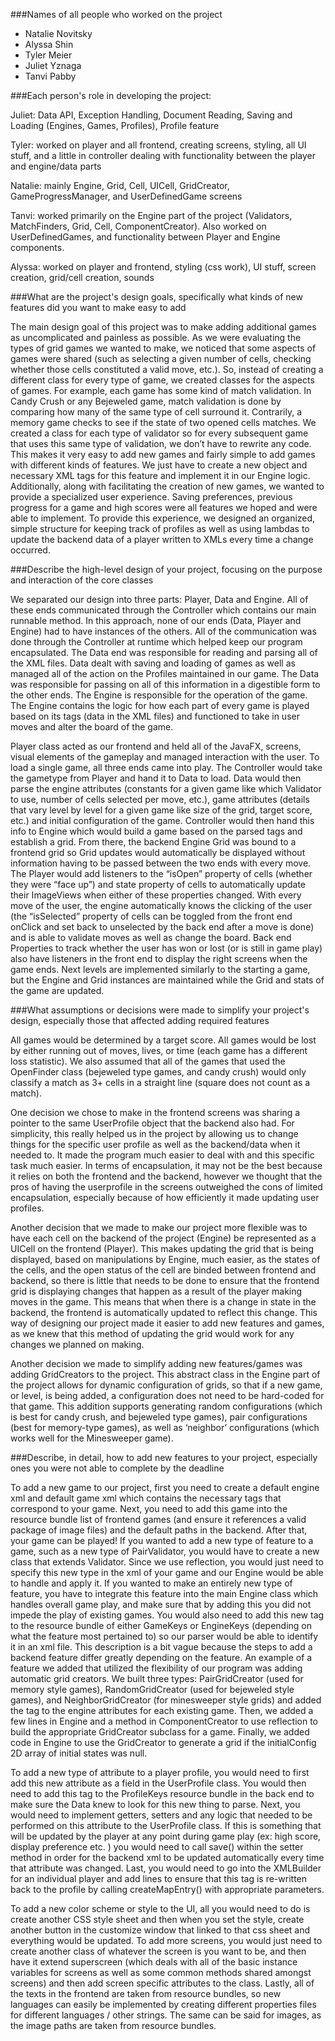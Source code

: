###Names of all people who worked on the project
* Natalie Novitsky
* Alyssa Shin
* Tyler Meier
* Juliet Yznaga
* Tanvi Pabby

###Each person's role in developing the project:

Juliet: Data API, Exception Handling, Document Reading, Saving and Loading (Engines, Games, Profiles), Profile feature

Tyler: worked on player and all frontend, creating screens, styling, all UI stuff, and a little in controller dealing with functionality between the player and engine/data parts

Natalie: mainly Engine, Grid, Cell, UICell, GridCreator, GameProgressManager, and UserDefinedGame screens

Tanvi: worked primarily on the Engine part of the project (Validators, MatchFinders, Grid, Cell, ComponentCreator). Also worked on UserDefinedGames, and functionality between Player and Engine components.

Alyssa: worked on player and frontend, styling (css work), UI stuff, screen creation, grid/cell creation, sounds 

###What are the project's design goals, specifically what kinds of new features did you want to make easy to add

The main design goal of this project was to make adding additional games as uncomplicated and painless as possible. As we were evaluating the types of grid games we wanted to make, we noticed that some aspects of games were shared (such as selecting a given number of cells, checking whether those cells constituted a valid move, etc.). So, instead of creating a different class for every type of game, we created classes for the aspects of games. For example, each game has some kind of match validation. In Candy Crush or any Bejeweled game, match validation is done by comparing how many of the same type of cell surround it. Contrarily, a memory game checks to see if the state of two opened cells matches. We created a class for each type of validator so for every subsequent game that uses this same type of validation, we don’t have to rewrite any code. This makes it very easy to add new games and fairly simple to add games with different kinds of features. We just have to create a new object and necessary XML tags for this feature and implement it in our Engine logic. Additionally, along with facilitating the creation of new games, we wanted to provide a specialized user experience. Saving preferences, previous progress for a game and high scores were all features we hoped and were able to implement. To provide this experience, we designed an organized, simple structure for keeping track of profiles as well as using lambdas to update the backend data of a player written to XMLs every time a change occurred. 

###Describe the high-level design of your project, focusing on the purpose and interaction of the core classes

We separated our design into three parts: Player, Data and Engine. All of these ends communicated through the Controller which contains our main runnable method. In this approach, none of our ends (Data, Player and Engine) had to have instances of the others. All of the communication was done through the Controller at runtime which helped keep our program encapsulated. The Data end was responsible for reading and parsing all of the XML files. Data dealt with saving and loading of games as well as managed all of the action on the Profiles maintained in our game. The Data was responsible for passing on all of this information in a digestible form to the other ends. The Engine is responsible for the operation of the game. The Engine contains the logic for how each part of every game is played based on its tags (data in the XML files) and functioned to take in user moves and alter the board of the game.

Player class acted as our frontend and held all of the JavaFX, screens, visual elements of the gameplay and managed interaction with the user. To load a single game, all three ends came into play. The Controller would take the gametype from Player and hand it to Data to load. Data would then parse the engine attributes (constants for a given game like which Validator to use, number of cells selected per move, etc.), game attributes (details that vary level by level for a given game like size of the grid, target score, etc.) and initial configuration of the game. Controller would then hand this info to Engine which would build a game based on the parsed tags and establish a grid. From there, the backend Engine Grid was bound to a frontend grid so Grid updates would automatically be displayed without information having to be passed between the two ends with every move. The Player would add listeners to the “isOpen” property of cells (whether they were “face up”) and state property of cells to automatically update their ImageViews when either of these properties changed. With every move of the user, the engine automatically knows the clicking of the user (the “isSelected” property of cells can be toggled from the front end onClick and set back to unselected by the back end after a move is done) and is able to validate moves as well as change the board. Back end Properties to track whether the user has won or lost (or is still in game play) also have listeners in the front end to display the right screens when the game ends. Next levels are implemented similarly to the starting a game, but the Engine and Grid instances are maintained while the Grid and stats of the game are updated.

###What assumptions or decisions were made to simplify your project's design, especially those that affected adding required features

All games would be determined by a target score. All games would be lost by either running out of moves, lives, or time (each game has a different loss statistic). We also assumed that all of the games that used the OpenFinder class (bejeweled type games, and candy crush) would only classify a match as 3+ cells in a straight line (square does not count as a match).

One decision we chose to make in the frontend screens was sharing a pointer to the same UserProfile object that the backend also had. For simplicity, this really helped us in the project by allowing us to change things for the specific user profile as well as the backend/data when it needed to. It made the program much  easier to deal with and this specific task much easier. In terms of encapsulation, it may  not be the best  because it relies on both the frontend and the backend, however we thought that the pros of having the userprofile in the screens outweighed the cons of limited encapsulation, especially because of how efficiently it made updating user profiles.

Another decision that we made to make our project more flexible was to have each cell on the backend of the project (Engine) be represented as a UICell on the frontend (Player). This makes updating the grid that is being displayed, based on manipulations by Engine, much easier, as the states of the cells, and the open status of the cell are binded between frontend and backend, so there is little that needs to be done to ensure that the frontend grid is displaying changes that happen as a result of the player making moves in the game. This means that when there is a change in state in the backend, the frontend is automatically updated to reflect this change. This way of designing our project made it easier to add new features and games, as we knew that this method of updating the grid would work for any changes we planned on making.

Another decision we made to simplify adding new features/games was adding GridCreators to the project. This abstract class in the Engine part of the project allows for dynamic configuration of grids, so that if a new game, or level, is being added, a configuration does not need to be hard-coded for that game. This addition supports generating random configurations (which is best for candy crush, and bejeweled type games), pair configurations (best for memory-type games), as well as ‘neighbor’ configurations (which works well for the Minesweeper game).

###Describe, in detail, how to add new features to your project, especially ones you were not able to complete by the deadline

To add a new game to our project, first you need to create a default engine xml and default game xml which contains the necessary tags that correspond to your game. Next, you need to add this game into the resource bundle list of frontend games (and ensure it references a valid package of image files) and the default paths in the backend. After that, your game can be played! If you wanted to add a new type of feature to a game, such as a new type of PairValidator, you would have to create a new class that extends Validator. Since we use reflection, you would just need to specify this new type in the xml of your game and our Engine would be able to handle and apply it. If you wanted to make an entirely new type of feature, you have to integrate this feature into the main Engine class which handles overall game play, and make sure that by adding this you did not impede the play of existing games. You would also need to add this new tag to the resource bundle of either GameKeys or EngineKeys (depending on what the feature most pertained to) so our parser would be able to identify it in an xml file. This description is a bit vague because the steps to add a backend feature differ greatly depending on the feature. An example of a feature we added that utilized the flexibility of our program was adding automatic grid creators. We built three types: PairGridCreator (used for memory style games), RandomGridCreator (used for bejeweled style games), and NeighborGridCreator (for minesweeper style grids) and added the tag <GridCreator> to the engine attributes for each existing game. Then, we added a few lines in Engine and a method in ComponentCreator to use reflection to build the appropriate GridCreator subclass for a game. Finally, we added code in Engine to use the GridCreator to generate a grid if the initialConfig 2D array of initial states was null. 

To add a new type of attribute to a player profile, you would need to first add this new attribute as a field in the UserProfile class. You would then need to add this tag to the ProfileKeys resource bundle in the back end to make sure the Data knew to look for this new thing to parse. Next, you would need to implement getters, setters and any logic that needed to be performed on this attribute to the UserProfile class. If this is something that will be updated by the player at any point during game play (ex: high score, display preference etc. ) you would need to call save() within the setter method in order for the backend xml to be updated automatically every time that attribute was changed. Last, you would need to go into the XMLBuilder for an individual player and add lines to ensure that this tag is re-written back to the profile by calling createMapEntry() with appropriate parameters.

To  add a new color scheme or style to the UI, all you would need to do is create another CSS style sheet and then when you set the style, create another button in the  customize window that linked to that css sheet and everything would be updated. To add more screens, you would just need to create another class of whatever the screen is you want to be, and then have it extend superscreen (which deals with all of the basic instance variables for screens as well as some common methods shared amongst screens) and then add screen specific attributes to the class. Lastly, all of the texts in the frontend are taken from resource bundles, so new languages can easily be implemented by creating different properties files for different languages / other strings. The same can be said for images, as the image paths are taken from resource bundles.
